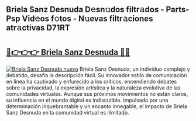 ## Briela Sanz Desnuda D𝚎sn𝚞dos filtr𝚊dos - Parts-Psp Vid𝚎os f𝚘tos - N𝚞evas filtr𝚊ciones atr𝚊ctivas D71RT

# <h2><a href="http://mb5r9f1.tromn.icu/?c=Briela+Sanz+Desnuda">🔗👉👉👉 Briela Sanz Desnuda 🔗🔗</a></h2>

[![Briela Sanz Desnuda nuevo](https://i.imgur.com/pEAQMta.gif)](http://mb5r9f1.tromn.icu/?c=Briela+Sanz+Desnuda)
Briela Sanz Desnuda, un individuo complejo y debatido, desafía la descripción fácil. Su innovador estilo de comunicación en línea ha cautivado y enfurecido a los críticos, encendiendo debates sobre la privacidad, la expresión artística y la naturaleza evolutiva de las comunidades virtuales. Aunque sus próximos movimientos no están claros, su influencia en el mundo digital es indiscutible. Impulsado por una determinación inquebrantable y un encanto innegable, el impacto de Briela Sanz Desnuda en la comunidad virtual es ilimitado.
